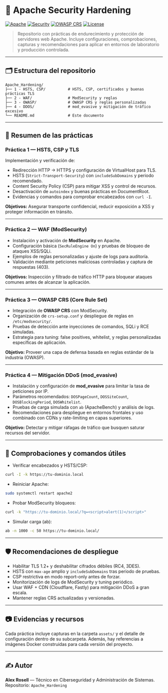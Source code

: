 # 🚀 Apache Security Hardening

[![Apache](https://img.shields.io/badge/Server-Apache-orange)]()
[![Security](https://img.shields.io/badge/Security-Hardening-red)]()
[![OWASP CRS](https://img.shields.io/badge/OWASP-CRS-blue)]()
[![License](https://img.shields.io/badge/License-MIT-green.svg)](LICENSE)

> Repositorio con prácticas de endurecimiento y protección de servidores web Apache. Incluye configuraciones, comprobaciones, capturas y recomendaciones para aplicar en entornos de laboratorio y producción controlada.

---

## 🗂️ Estructura del repositorio

```
Apache_Hardening/
├── 1 - HSTS, CSP/          # HSTS, CSP, certificados y buenas prácticas TLS
├── 2 - WAF/                # ModSecurity y reglas
├── 3 - OWASP/              # OWASP CRS y reglas personalizadas
├── 4 - DDOS/               # mod_evasive y mitigación de tráfico excesivo
└── README.md               # Este documento
```

---

## 📌 Resumen de las prácticas

### Práctica 1 — HSTS, CSP y TLS
Implementación y verificación de:
- Redirección HTTP → HTTPS y configuración de VirtualHost para TLS.
- HSTS (`Strict-Transport-Security`) con `includeSubDomains` y periodo recomendado.
- Content Security Policy (CSP) para mitigar XSS y control de recursos.
- Desactivación de `autoindex` y buenas prácticas en DocumentRoot.
- Evidencias y comandos para comprobar encabezados con `curl -I`.

**Objetivos:** Asegurar transporte confidencial, reducir exposición a XSS y proteger información en tránsito.

---

### Práctica 2 — WAF (ModSecurity)
- Instalación y activación de **ModSecurity** en Apache.
- Configuración básica (`SecRuleEngine On`) y pruebas de bloqueo de ataques XSS/SQLi.
- Ejemplos de reglas personalizadas y ajuste de logs para auditoría.
- Validación mediante peticiones maliciosas controladas y captura de respuestas (403).

**Objetivos:** Inspección y filtrado de tráfico HTTP para bloquear ataques comunes antes de alcanzar la aplicación.

---

### Práctica 3 — OWASP CRS (Core Rule Set)
- Integración de **OWASP CRS** con ModSecurity.
- Organización de `crs-setup.conf` y despliegue de reglas en `/etc/modsecurity/`.
- Pruebas de detección ante inyecciones de comandos, SQLi y RCE simuladas.
- Estrategia para tuning: false positives, whitelist, y reglas personalizadas específicas de aplicación.

**Objetivo:** Proveer una capa de defensa basada en reglas estándar de la industria (OWASP).

---

### Práctica 4 — Mitigación DDoS (mod_evasive)
- Instalación y configuración de **mod_evasive** para limitar la tasa de peticiones por IP.
- Parámetros recomendados: `DOSPageCount`, `DOSSiteCount`, `DOSBlockingPeriod`, `DOSWhitelist`.
- Pruebas de carga simulada con `ab` (ApacheBench) y análisis de logs.
- Recomendaciones para despliegue en entornos frontales y uso combinado con CDNs y rate-limiting en capas superiores.

**Objetivo:** Detectar y mitigar ráfagas de tráfico que busquen saturar recursos del servidor.

---

## 🔧 Comprobaciones y comandos útiles

- Verificar encabezados y HSTS/CSP:
```bash
curl -I -k https://tu-dominio.local
```

- Reiniciar Apache:
```bash
sudo systemctl restart apache2
```

- Probar ModSecurity bloqueos:
```bash
curl -k "https://tu-dominio.local/?q=<script>alert(1)</script>"
```

- Simular carga (ab):
```bash
ab -n 1000 -c 50 https://tu-dominio.local/
```

---

## 🛡️ Recomendaciones de despliegue

- Habilitar TLS 1.2+ y deshabilitar cifrados débiles (RC4, 3DES).
- HSTS con `max-age` amplio y `includeSubDomains` tras periodo de pruebas.
- CSP restrictiva en modo report-only antes de forzar.
- Monitorización de logs de ModSecurity y tuning periódico.
- Usar WAF + CDN (Cloudflare, Fastly) para mitigación DDoS a gran escala.
- Mantener reglas CRS actualizadas y versionadas.

---

## 📷 Evidencias y recursos
Cada práctica incluye capturas en la carpeta `assets/` y el detalle de configuración dentro de su subcarpeta. Además, hay referencias a imágenes Docker construidas para cada versión del proyecto.

---

## ✍️ Autor
**Alex Rosell** — Técnico en Ciberseguridad y Administración de Sistemas.  
Repositorio: `Apache_Hardening`
